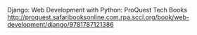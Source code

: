 

Django: Web Development with Python: ProQuest Tech Books
 http://proquest.safaribooksonline.com.rpa.sccl.org/book/web-development/django/9781787121386
